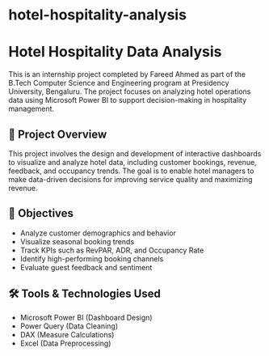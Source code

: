 # hotel-hospitality-analysis
# Hotel Hospitality Data Analysis

This is an internship project completed by Fareed Ahmed as part of the B.Tech Computer Science and Engineering program at Presidency University, Bengaluru. The project focuses on analyzing hotel operations data using Microsoft Power BI to support decision-making in hospitality management.

## 📘 Project Overview

This project involves the design and development of interactive dashboards to visualize and analyze hotel data, including customer bookings, revenue, feedback, and occupancy trends. The goal is to enable hotel managers to make data-driven decisions for improving service quality and maximizing revenue.

## 🎯 Objectives

- Analyze customer demographics and behavior
- Visualize seasonal booking trends
- Track KPIs such as RevPAR, ADR, and Occupancy Rate
- Identify high-performing booking channels
- Evaluate guest feedback and sentiment

## 🛠️ Tools & Technologies Used

- Microsoft Power BI (Dashboard Design)
- Power Query (Data Cleaning)
- DAX (Measure Calculations)
- Excel (Data Preprocessing)




